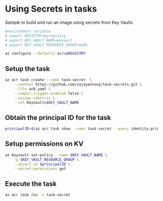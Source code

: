 # Using Secrets in tasks

Sample to build and run an image using secrets from Key Vaults



```sh
#environment variable
# export REGISTRY=myregistry
# export KEY_VAULT_NAME=myvault
# export KEY_VAULT_RESOURCE_GROUP=myRG

az configure --defaults acr=$REGISTRY
```

## Setup the task

```sh
az acr task create --name task-secret  \
    --context https://github.com/sajayantony/task-secrets.git \
    --file acb.yaml \
    --commit-trigger-enabled false \
    --assign-identity \
    --set KeyVault=$KEY_VAULT_NAME
```

## Obtain the principal ID for the task

```sh
principalID=$(az acr task show --name task-secret --query identity.principalId --output tsv)
```

## Setup permissions on KV

```sh
az keyvault set-policy --name $KEY_VAULT_NAME \
    -g $KEY_VAULT_RESOURCE_GROUP \
    --object-id $principalID \
    --secret-permissions get
```

## Execute the task

```sh
az acr task run -n task-secret
```

